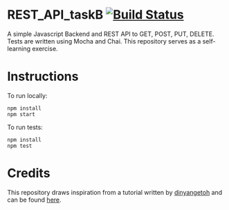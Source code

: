 # REST_API_taskB [![Build Status](https://travis-ci.org/evanmok2401/REST_API_taskB.svg?branch=master)](https://travis-ci.org/evanmok2401/REST_API_taskB)

A simple Javascript Backend and REST API to GET, POST, PUT, DELETE. Tests are written using Mocha and Chai. This repository serves as a self-learning exercise.

# Instructions
To run locally:
```
npm install
npm start
```

To run tests:
```
npm install
npm test
```

# Credits
This repository draws inspiration from a tutorial written by [dinyangetoh](https://github.com/dinyangetoh) and can be found [here](https://medium.com/@dinyangetoh/how-to-build-simple-restful-api-with-nodejs-expressjs-and-mongodb-99348012925d). 
 
